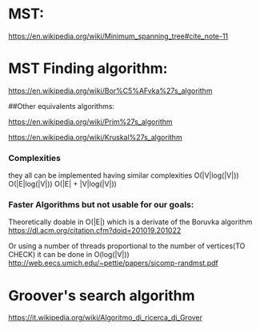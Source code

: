 
# MST:
https://en.wikipedia.org/wiki/Minimum_spanning_tree#cite_note-11

# MST Finding algorithm:
https://en.wikipedia.org/wiki/Bor%C5%AFvka%27s_algorithm

##Other equivalents algorithms:

https://en.wikipedia.org/wiki/Prim%27s_algorithm

https://en.wikipedia.org/wiki/Kruskal%27s_algorithm

### Complexities
they all can be implemented having similar complexities
O(|V|log(|V|))
O(|E|log(|V|))
O(|E| + |V|log(|V|))

### Faster Algorithms but not usable for our goals:
Theoretically doable in O(|E|) which is a derivate of the Boruvka algorithm
https://dl.acm.org/citation.cfm?doid=201019.201022


Or using a number of threads proportional to the number of vertices(TO CHECK) it can be done in O(log(|V|))
http://web.eecs.umich.edu/~pettie/papers/sicomp-randmst.pdf

# Groover's search algorithm

https://it.wikipedia.org/wiki/Algoritmo_di_ricerca_di_Grover